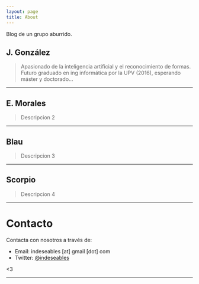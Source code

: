 ```yaml
---
layout: page
title: About
---
```


<p class="message">
  Blog de un grupo aburrido.
</p>

## J. González
>Apasionado de la inteligencia artificial y el reconocimiento de formas. Futuro graduado en ing informática por la UPV (2016), esperando máster y doctorado...

---

## E. Morales
>Descripcion 2


---

## Blau

>Descripcion 3


---

## Scorpio

>Descripcion 4


---

# Contacto
Contacta con nosotros a través de:

* Email: indeseables [at] gmail [dot] com
* Twitter: [@indeseables](http://twitter.com/)

<3

---
